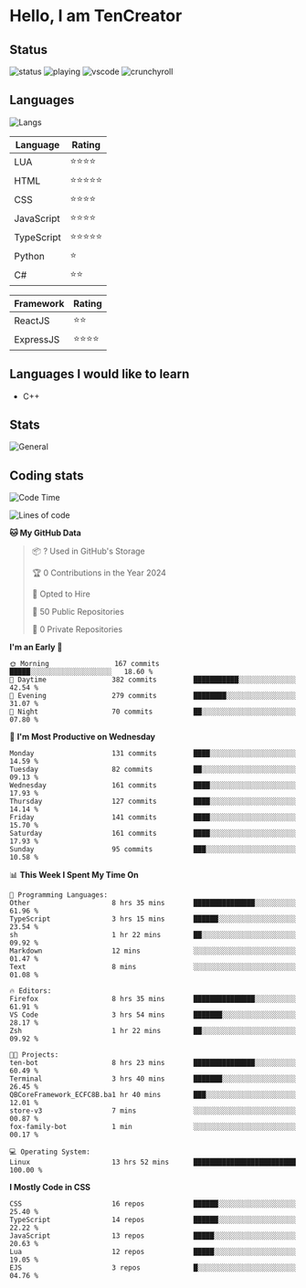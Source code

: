 # Hello, I am TenCreator

## Status
![status](https://api.statusbadges.me/badge/status/518334475038359555?simple=true&style=for-the-badge)
![playing](https://api.statusbadges.me/badge/playing/518334475038359555?style=for-the-badge)
![vscode](https://api.statusbadges.me/badge/vscode/518334475038359555?style=for-the-badge)
![crunchyroll](https://api.statusbadges.me/badge/crunchyroll/518334475038359555?style=for-the-badge)

## Languages
![Langs](https://github-readme-stats.vercel.app/api/top-langs/?username=tencreator&layout=compact&theme=radical)


|Language|Rating|
|--------|------|
|LUA|⭐️⭐️⭐️⭐️|
|HTML|⭐️⭐️⭐️⭐️⭐️|
|CSS|⭐️⭐️⭐️⭐️|
|JavaScript|⭐️⭐️⭐️⭐️|
|TypeScript|⭐️⭐️⭐️⭐️⭐️|
|Python|⭐️|
|C#|⭐️⭐️ |

|Framework|Rating|
|--------|------|
|ReactJS|⭐️⭐️|
|ExpressJS|⭐️⭐️⭐️⭐️|

## Languages I would like to learn
- C++

## Stats
![General](https://github-readme-stats.vercel.app/api?username=tencreator&show_icons=true&theme=radical)

## Coding stats
<!--START_SECTION:waka-->
![Code Time](http://img.shields.io/badge/Code%20Time-146%20hrs%2016%20mins-blue)

![Lines of code](https://img.shields.io/badge/From%20Hello%20World%20I%27ve%20Written-481.1%20thousand%20lines%20of%20code-blue)

**🐱 My GitHub Data** 

> 📦 ? Used in GitHub's Storage 
 > 
> 🏆 0 Contributions in the Year 2024
 > 
> 💼 Opted to Hire
 > 
> 📜 50 Public Repositories 
 > 
> 🔑 0 Private Repositories 
 > 
**I'm an Early 🐤** 

```text
🌞 Morning                167 commits         █████░░░░░░░░░░░░░░░░░░░░   18.60 % 
🌆 Daytime                382 commits         ███████████░░░░░░░░░░░░░░   42.54 % 
🌃 Evening                279 commits         ████████░░░░░░░░░░░░░░░░░   31.07 % 
🌙 Night                  70 commits          ██░░░░░░░░░░░░░░░░░░░░░░░   07.80 % 
```
📅 **I'm Most Productive on Wednesday** 

```text
Monday                   131 commits         ████░░░░░░░░░░░░░░░░░░░░░   14.59 % 
Tuesday                  82 commits          ██░░░░░░░░░░░░░░░░░░░░░░░   09.13 % 
Wednesday                161 commits         ████░░░░░░░░░░░░░░░░░░░░░   17.93 % 
Thursday                 127 commits         ████░░░░░░░░░░░░░░░░░░░░░   14.14 % 
Friday                   141 commits         ████░░░░░░░░░░░░░░░░░░░░░   15.70 % 
Saturday                 161 commits         ████░░░░░░░░░░░░░░░░░░░░░   17.93 % 
Sunday                   95 commits          ███░░░░░░░░░░░░░░░░░░░░░░   10.58 % 
```


📊 **This Week I Spent My Time On** 

```text
💬 Programming Languages: 
Other                    8 hrs 35 mins       ███████████████░░░░░░░░░░   61.96 % 
TypeScript               3 hrs 15 mins       ██████░░░░░░░░░░░░░░░░░░░   23.54 % 
sh                       1 hr 22 mins        ██░░░░░░░░░░░░░░░░░░░░░░░   09.92 % 
Markdown                 12 mins             ░░░░░░░░░░░░░░░░░░░░░░░░░   01.47 % 
Text                     8 mins              ░░░░░░░░░░░░░░░░░░░░░░░░░   01.08 % 

🔥 Editors: 
Firefox                  8 hrs 35 mins       ███████████████░░░░░░░░░░   61.91 % 
VS Code                  3 hrs 54 mins       ███████░░░░░░░░░░░░░░░░░░   28.17 % 
Zsh                      1 hr 22 mins        ██░░░░░░░░░░░░░░░░░░░░░░░   09.92 % 

🐱‍💻 Projects: 
ten-bot                  8 hrs 23 mins       ███████████████░░░░░░░░░░   60.49 % 
Terminal                 3 hrs 40 mins       ███████░░░░░░░░░░░░░░░░░░   26.45 % 
QBCoreFramework_ECFC8B.ba1 hr 40 mins        ███░░░░░░░░░░░░░░░░░░░░░░   12.01 % 
store-v3                 7 mins              ░░░░░░░░░░░░░░░░░░░░░░░░░   00.87 % 
fox-family-bot           1 min               ░░░░░░░░░░░░░░░░░░░░░░░░░   00.17 % 

💻 Operating System: 
Linux                    13 hrs 52 mins      █████████████████████████   100.00 % 
```

**I Mostly Code in CSS** 

```text
CSS                      16 repos            ██████░░░░░░░░░░░░░░░░░░░   25.40 % 
TypeScript               14 repos            ██████░░░░░░░░░░░░░░░░░░░   22.22 % 
JavaScript               13 repos            █████░░░░░░░░░░░░░░░░░░░░   20.63 % 
Lua                      12 repos            █████░░░░░░░░░░░░░░░░░░░░   19.05 % 
EJS                      3 repos             █░░░░░░░░░░░░░░░░░░░░░░░░   04.76 % 
```




<!--END_SECTION:waka-->
